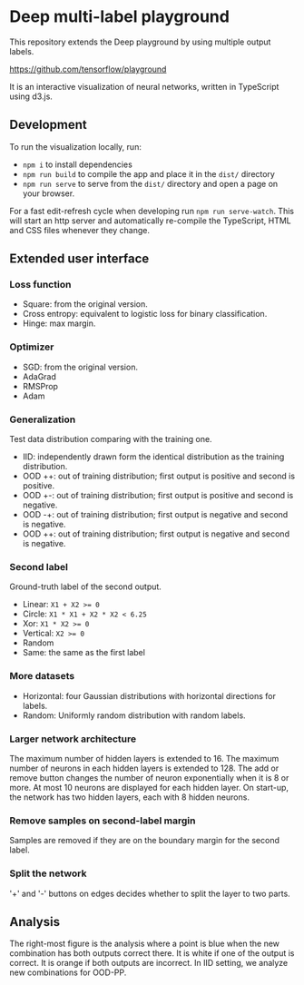 # Deep multi-label playground

This repository extends the Deep playground by using multiple output labels.

https://github.com/tensorflow/playground

It is an interactive visualization of neural networks, written in
TypeScript using d3.js.

## Development

To run the visualization locally, run:
- `npm i` to install dependencies
- `npm run build` to compile the app and place it in the `dist/` directory
- `npm run serve` to serve from the `dist/` directory and open a page on your browser.

For a fast edit-refresh cycle when developing run `npm run serve-watch`.
This will start an http server and automatically re-compile the TypeScript,
HTML and CSS files whenever they change.

## Extended user interface
### Loss function
- Square: from the original version.
- Cross entropy: equivalent to logistic loss for binary classification.
- Hinge: max margin.

### Optimizer
- SGD: from the original version.
- AdaGrad
- RMSProp
- Adam

### Generalization
Test data distribution comparing with the training one.
- IID: independently drawn form the identical distribution as the training distribution.
- OOD ++: out of training distribution; first output is positive and second is positive.
- OOD +-: out of training distribution; first output is positive and second is negative.
- OOD -+: out of training distribution; first output is negative and second is negative.
- OOD ++: out of training distribution; first output is negative and second is negative.

### Second label
Ground-truth label of the second output.
- Linear: `X1 + X2 >= 0`
- Circle: `X1 * X1 + X2 * X2 < 6.25`
- Xor: `X1 * X2 >= 0`
- Vertical: `X2 >= 0`
- Random
- Same: the same as the first label

### More datasets
- Horizontal: four Gaussian distributions with horizontal directions for labels.
- Random: Uniformly random distribution with random labels.

### Larger network architecture
The maximum number of hidden layers is extended to 16.
The maximum number of neurons in each hidden layers is extended to 128.
The add or remove button changes the number of neuron exponentially when it is 8 or more.
At most 10 neurons are displayed for each hidden layer.
On start-up, the network has two hidden layers, each with 8 hidden neurons.


### Remove samples on second-label margin
Samples are removed if they are on the boundary margin for the second label.

### Split the network
'+' and '-' buttons on edges decides whether to split the layer to two parts.

## Analysis
The right-most figure is the analysis where a point is blue when the new combination has both outputs correct there.
It is white if one of the output is correct.
It is orange if both outputs are incorrect.
In IID setting, we analyze new combinations for OOD-PP.

